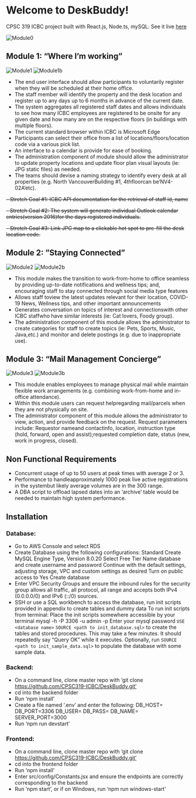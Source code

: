 # Welcome to DeskBuddy!

CPSC 319 ICBC project built with React.js, Node.ts, mySQL. See it live [here](https://d2y5vcfqq9yc1u.cloudfront.net/)

![Module0](./demo/Module0.png)

## Module 1: “Where I’m working”
![Module1](./demo/Module1.png)
![Module1b](./demo/Module1b.png)

- The end user interface should allow participants to voluntarily register when they will be scheduled at their home office.
- The staff member will identify the property and the desk location and register up to any days up to 6 months in advance of the current date.
- The system aggregates all registered staff dates and allows individuals to see how many ICBC employees are registered to be onsite for any given date and how many are on the respective floors (in buildings with multiple floors).
- The current standard browser within ICBC is Microsoft Edge 
- Participants can select their office from a list of locations/floors/location code via a various pick list.   
- An interface to a calendar is provide for ease of booking.
- The administration component of module should allow the administrator to update property locations and update floor plan visual layouts (ie: JPG static files) as needed.    
- The teams should devise a naming strategy to identify every desk at all properties (e.g. North VancouverBuilding #1, 4thfloorcan be‘NV4-02A’etc).

~~- Stretch Goal #1:  ICBC API documentation for the retrieval of staff id, name~~

~~- Stretch Goal #2:  The system will generate individual Outlook calendar entries(version 2016)for the days registered individuals.~~

~~- Stretch Goal #3: Link JPG map to a clickable hot spot to pre-fill the desk location code.~~

## Module 2: ”Staying Connected” 
![Module2](./demo/Module2.png)
![Module2b](./demo/Module2b.png)

- This module makes the transition to work-from-home to office seamless by providing up-to-date notifications and wellness tips; and, encouraging staff to stay connected through social media type features
- Allows staff toview the latest updates relevant for their location, COVID-19 News, Wellness tips, and other important announcements
- Generates conversation on topics of interest and connectionswith other ICBC staffwho have similar interests (ie: Cat lovers, Foody group).
- The administration component of this module allows the administrator to create categories for staff to create topics (ie: Pets, Sports, Music, Java,etc.) and monitor and delete postings (e.g. due to inappropriate use).

## Module 3: “Mail Management Concierge”
![Module3](./demo/Module3.png)
![Module3b](./demo/Module3b.png)

- This module enables employees to manage physical mail while maintain flexible work arrangements (e.g. combining work-from-home and in-office attendance).
- Within this module users can request helpregarding mail/parcels when they are not physically on site.
- The administrator component of this module allows the administrator to view, action, and provide feedback on the request. Request parameters include: Requestor nameand contactinfo, location, instruction type (hold, forward, open and assist);requested completion date, status (new, work in progress, closed).

## Non Functional Requirements
- Concurrent usage of up to 50 users at peak times with average 2 or 3.
- Performance to handleapproximately 1000 peak live active registrations in the systembut likely average volumes are in the 300 range.
- A DBA script to offload lapsed dates into an ‘archive’ table would be needed to maintain high system performance.

## Installation
### Database:

- Go to AWS Console and select RDS
- Create Database using the following configurations:
    Standard Create
    MySQL Engine Type, Version 8.0.20
    Select Free Tier
    Name database and create username and password
    Continue with the default settings, adjusting storage, VPC and custom settings as desired
    Turn on public access to Yes
    Create database
- Enter VPC Security Groups and ensure the inbound rules for the security group allows all traffic, all protocol, all range and accepts both IPv4 (0.0.0.0/0) and IPv6 (::/0) sources.
- SSH or use a SQL workbench to access the database, run init scripts provided in appendix to create tables and dummy data
  To run init scripts from terminal:
    Place the init scripts somewhere accessible by your terminal
    mysql -h <host> -P 3306 -u admin -p 
    Enter your mysql password
    `USE <database name>`
    `SOURCE <path to init_database.sql>` to create the tables and stored procedures. This may take a few minutes. It should repeatedly say “Query OK” while it executes.
    Optionally, run `SOURCE <path to init_sample_data.sql>` to populate the database with some sample data.


### Backend:

- On a command line, clone master repo with ‘git clone https://github.com/CPSC319-ICBC/DeskBuddy.git’
- cd into the backend folder
- Run ‘npm install’
- Create a file named ‘.env’ and enter the following:
    DB_HOST= <DB URL>
    DB_PORT=3306
    DB_USER= <DB Username>
    DB_PASS= <DB Password>
    DB_NAME= <DB Name>
    SERVER_PORT=3000
- Run ‘npm run devstart’

### Frontend:

- On a command line, clone master repo with ‘git clone https://github.com/CPSC319-ICBC/DeskBuddy.git’
- cd into the frontend folder
- Run ‘npm install’
- Enter src/config/Constants.jsx and ensure the endpoints are correctly corresponding to the backend
- Run ‘npm start’, or if on Windows, run ‘npm run windows-start’
